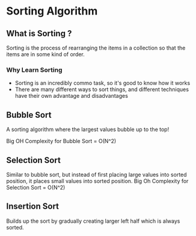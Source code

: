 # Sorting Algorithm

## What is Sorting ?

Sorting is the process of rearranging the items in a collection so that the items are in some kind of order.

### Why Learn Sorting

- Sorting is an incredibly commo task, so it's good to know how it works
- There are many different ways to sort things, and different techniques have their own advantage and disadvantages

## Bubble Sort

A sorting algorithm where the largest values bubble up to the top!

Big OH Complexity for Bubble Sort = O(N^2)

## Selection Sort

Similar to bubble sort, but instead of first placing large values into sorted position, it places small values into sorted position.
Big Oh Complexity for Selection Sort = O(N^2)

## Insertion Sort

Builds up the sort by gradually creating larger left half which is always sorted.
